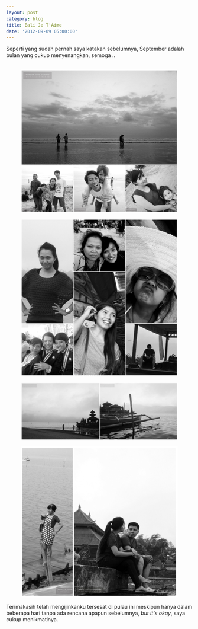 ```yaml
---
layout: post
category: blog
title: Bali Je T'Aime
date: '2012-09-09 05:00:00'
---
```


Seperti yang sudah pernah saya katakan sebelumnya, September adalah bulan yang  cukup menyenangkan, semoga ..
<br><br>

<figure class="imgfull"><a href="/images/2012/09/kuta.jpg"><img src="/images/2012/09/kuta.jpg" /></a></figure>
<figure class="imgfull"><a href="/images/2012/09/people.jpg"><img src="/images/2012/09/people.jpg" /></a></figure>
<figure class="imgfull"><a href="/images/2012/09/bedugul.jpg"><img src="/images/2012/09/bedugul.jpg" /></a></figure>
<figure class="imgfull"><a href="/images/2012/09/bedugul-2.jpg"><img src="/images/2012/09/bedugul-2.jpg" /></a></figure>

Terimakasih telah mengijinkanku tersesat di pulau ini meskipun hanya dalam beberapa hari tanpa ada rencana apapun sebelumnya, *but it's okay*, saya cukup menikmatinya.
